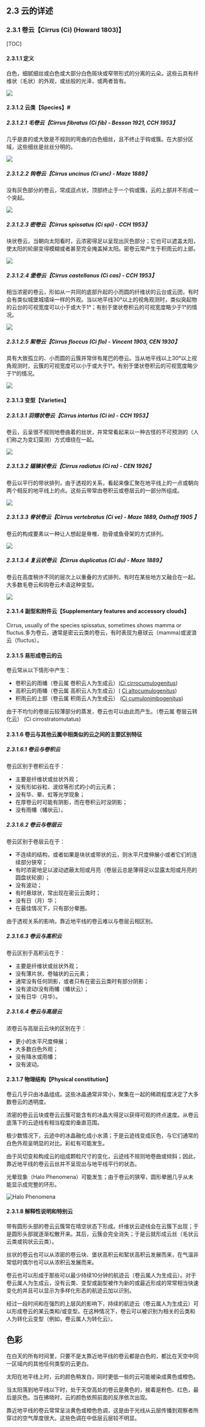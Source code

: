## 2.3  云的详述

### 2.3.1  卷云【Cirrus (Ci) (Howard 1803)】

[TOC]

#### 2.3.1.1 定义

白色，细腻细丝或白色或大部分白色斑块或窄带形式的分离的云朵。这些云具有纤维状（毛状）的外观，或丝般的光泽，或两者皆有。

![](https://www.wmocloudatlas.org/images/compressed/4843_main_cirrus-fibratus-increasing_clouds.jpg)

#### 2.3.1.2  云类【Species】#

##### 2.3.1.2.1 毛卷云【Cirrus fibratus (Ci fib) - Besson 1921, CCH 1953】

几乎是直的或大致是不规则的弯曲的白色细丝，且不终止于钩或簇。在大部分区域，这些细丝是丝丝分明的。

![](https://www.wmocloudatlas.org/images/compressed/5630_main_thick-field-of-cirrus-fibratus-and-cirrus-uncinus_clouds.png)

##### 2.3.1.2.2  钩卷云【Cirrus uncinus (Ci unc) - Maze 1889】

没有灰色部分的卷云，常成逗点状，顶部终止于一个钩或簇，云的上部并不形成一个突起。

![](https://www.wmocloudatlas.org/images/compressed/5996_main_cirrus-uncinus-floccus-castellanus-fibratus-and-spissatus_clouds.JPG)

##### 2.3.1.2.3  密卷云【Cirrus spissatus (Ci spi) - CCH 1953】

块状卷云，当朝向太阳看时，云浓密得足以呈现出灰色部分；它也可以遮盖太阳，使太阳的轮廓变得模糊或者甚至完全掩盖掉太阳。密卷云常产生于积雨云的上部。

![](https://www.wmocloudatlas.org/images/compressed/4718_main_cirrus-spissatus-mamma-and-cirrus-floccus_clouds.JPG)

##### 2.3.1.2.4  堡卷云【Cirrus castellanus (Ci cas) - CCH 1953】

相当浓密的卷云，形如从一共同的底部升起的小而圆的纤维状的云台或云团，有时会有类似城堡城墙垛一样的外观。当以地平线30°以上的视角观测时，类似突起物的云台的可视宽度可以小于或大于1°；有别于堡状卷积云的可视宽度略少于1°的情况。

![](https://www.wmocloudatlas.org/images/compressed/4810_main_cirrus-castellanus_clouds.JPG)

##### 2.3.1.2.5  絮卷云【Cirrus floccus (Ci flo) - Vincent 1903, CEN 1930】

具有大致孤立的、小而圆的云簇并常伴有尾巴的卷云。当从地平线以上30°以上视角观测时，云簇的可视宽度可以小于或大于1°。有别于堡状卷积云的可视宽度略少于1°的情况。

![](https://www.wmocloudatlas.org/images/compressed/4322_main_cirrus-floccus_clouds.JPG)

#### 2.3.1.3  变型【Varieties】

##### 2.3.1.3.1  羽翎状卷云【Cirrus intortus (Ci in) - CCH 1953】

卷云，云呈很不规则地卷曲着的丝状，并常常看起来以一种古怪的不可预测的（人们称之为变幻莫测）方式缠绕在一起。

![](https://www.wmocloudatlas.org/images/compressed/4843_main_cirrus-fibratus-increasing_clouds.jpg)



##### 2.3.1.3.2  辐辏状卷云【Cirrus radiatus (Ci ra) - CEN 1926】

卷云以平行的带状排列，由于透视的关系，看起来像汇聚在地平线上的一点或朝向两个相反的地平线上的点。这些云带常由卷积云或卷层云的一部分所组成。

![](https://www.wmocloudatlas.org/images/compressed/4846_main_cirrus-spissatus-radiatus-cirrus-uncinus-radiatus-cirrus-floccus-and-cirrocumulus-floccus_clouds.jpg)



##### 2.3.1.3.3  脊状卷云【Cirrus vertebratus (Ci ve) - Maze 1889, Osthoff 1905 】  

卷云的构成要素以一种让人想起是脊椎、肋骨或鱼骨架的方式排列。

![](https://www.wmocloudatlas.org/images/compressed/4716_main_cirrus-fibratus-vertebratus_clouds.jpg)



##### 2.3.1.3.4  复云状卷云【Cirrus duplicatus (Ci du) - Maze 1889】

卷云在高度稍许不同的层次上以重叠的方式排列，有时在某些地方又融合在一起。大多数毛卷云和钩卷云术语这种变型。

![](https://www.wmocloudatlas.org/images/compressed/5628_main_cirrus-fibratus-duplcatus-and-cumulus-humilis-and-fractus_clouds.JPG)



#### 2.3.1.4  副型和附件云【Supplementary features and accessory clouds】

Cirrus, usually of the species spissatus, sometimes shows mamma or fluctus.多为卷云，通常是密云云类的卷云，有时表现为悬球云（mamma)或波浪云（fluctus）。

#### 2.3.1.5  易形成卷云的云

卷云常从以下情形中产生：

- 卷积云的雨幡（卷云属 卷积云人为生成云）([Ci cirrocumulogenitus](https://www.wmocloudatlas.org/imgviewer-5490.html))
- 高积云的雨幡（卷云属 高积云人为生成云）( [Ci altocumulogenitus](https://www.wmocloudatlas.org/imgviewer-5886.html))
- 积雨云的上部（卷云属 积雨云人为生成云） ([Ci cumulonimbogenitus](https://www.wmocloudatlas.org/imgviewer-5505.html))

由于不均匀的卷层云较薄部分的蒸发，卷云也可以由此而产生。（卷云属 卷层云转化云） (Ci cirrostratomutatus)

#### 2.3.1.6  卷云与其他云属中相类似的云之间的主要区别特征

##### 2.3.1.6.1  卷云与卷积云

卷云区别于卷积云在于：

- 主要是纤维状或丝状外观；
- 没有形如谷粒、波纹等形式的小的云元素；
- 没有华、晕、虹等光学现象；
- 在厚卷云时可能有阴影，而在卷积云时没阴影；
- 没有雨幡（幡状云）。

##### 2.3.1.6.2  卷云与卷层云

卷云区别于卷层云在于：

- 不连续的结构，或者如果是块状或带状的云，则水平尺度伸展小或者它们的连续部分狭窄；
- 有时浓密地足以波动遮蔽太阳或月亮（卷层云总是薄得足以显露太阳或月亮的圆盘状轮廓）；
- 没有波动；
- 有时悬球状，常出现在密云云类时；
- 没有日（月）华；
- 在最佳情况下，只有部分晕圈。

由于透视关系的影响，靠近地平线的卷云难以与卷层云相区别。

##### 2.3.1.6.3  卷云与高积云

卷云区别于高积云在于：

- 主要是纤维状或丝状外观；
- 没有薄片状、卷轴状的云元素；
- 通常没有任何阴影，或者只有在密云云类时有部分阴影；
- 没有波动l没有雨幡（幡状云）；
- 没有日华（月华）。

##### 2.3.1.6.4  卷云与高层云

浓卷云与高层云云块的区别在于：

- 更小的水平尺度伸展；
- 大多数白色外观；
- 没有降水或雨幡；
- 没有波动。

#### 2.3.1.7  物理结构【Physical constitution】

卷云几乎只由冰晶组成。这些冰晶通常非常小，聚集在一起的稀疏程度决定了大多数卷云的透明度。

浓密的卷云云块或卷云云簇可能含有的冰晶大得足以获得可观的终点速度。从卷云底落下的云迹线有相当程度的垂直范围。

极少数情况下，云迹中的冰晶融化成小水滴；于是云迹线变成灰色，与它们通常的白色外观呈明显的对比。彩虹有可能发生。

由于风切变和构成云的组成颗粒尺寸的变化，云迹线不规则地卷曲或倾斜；因此，靠近地平线的卷云云丝并不呈现出与地平线平行的状态。

光晕现象（Halo Phenomena）可能发生；由于卷云的狭窄，圆形晕圈几乎从未能显示成完整的环形。

![Halo Phenomena](https://www.wmocloudatlas.org/images/compressed/4204_main_a-complex-halo-display_hydrometeors-photometeors.jpg)



#### 2.3.1.8  解释性说明和特别云

带有圆形头部的卷云云簇常在晴空状态下形成。纤维状云迹线会在云簇下出现；于是圆形头部就逐渐松散开来。其后，云簇会完全消失；于是云就形成云丝（毛状云云类或钩状云云类）。

丝状的卷云也可以从浓密的卷云块、堡状高积云和絮状高积云发展而来，在气温非常低时偶尔也可以从浓积云发展而来。

卷云也可以形成于那些可以最少持续10分钟的航迹云（卷云属人为生成云）。对于卷云属人为生成云，没有云类、变型或副型被作为新的或最近形成的常常相当快速变化的并且可以显示为多样化形态的航迹云加以识别。

经过一段时间和在强烈的上层风的影响下，持续的航迹云（卷云属人为生成云）可以形成卷云的某云类和/或变型。在这种情况下，卷云可以被识别为相关的云类和人为转化云变型（例如，卷云属人为转化云）。

## 色彩

在白天的所有时间里，只要不是太靠近地平线的卷云都是白色的，都比在天空中同一区域内的其他任何类型的云更白。

太阳在地平线上时，云的颜色稍发白，同时更低一些的云可能被染成黄色或橙色。

当太阳落到地平线以下时，处于天空高处的卷云是黄色的，接着是粉色、红色，最后是灰色。当在拂晓时，云的颜色依照前面的反序依次出现。

靠近地平线的卷云常常呈淡黄色或橙色色调，这是由于光线从云层传播到观察者所穿过的空气厚度很大。这些色调在中低层云层较不明显。